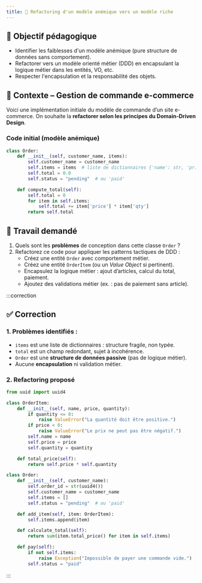 ```yaml
---
title: 🧪 Refactoring d'un modèle anémique vers un modèle riche
---
```


## 🎯 Objectif pédagogique

- Identifier les faiblesses d'un modèle anémique (pure structure de données sans comportement).
- Refactorer vers un modèle orienté métier (DDD) en encapsulant la logique métier dans les entités, VO, etc.
- Respecter l'encapsulation et la responsabilité des objets.

## 📝 Contexte – Gestion de commande e-commerce

Voici une implémentation initiale du modèle de commande d’un site e-commerce. On souhaite la **refactorer selon les principes du Domain-Driven Design**.

### Code initial (modèle anémique)

```python
class Order:
    def __init__(self, customer_name, items):
        self.customer_name = customer_name
        self.items = items  # liste de dictionnaires {'name': str, 'price': float, 'qty': int}
        self.total = 0.0
        self.status = "pending"  # ou 'paid'

    def compute_total(self):
        self.total = 0
        for item in self.items:
            self.total += item['price'] * item['qty']
        return self.total
```

## 💬 Travail demandé

1. Quels sont les **problèmes** de conception dans cette classe `Order` ?
2. Refactorez ce code pour appliquer les patterns tactiques de DDD :
   - Créez une entité `Order` avec comportement métier.
   - Créez une entité `OrderItem` (ou un _Value Object_ si pertinent).
   - Encapsulez la logique métier : ajout d’articles, calcul du total, paiement.
   - Ajoutez des validations métier (ex. : pas de paiement sans article).

:::correction
## ✅ Correction

### 1. Problèmes identifiés :

* `items` est une liste de dictionnaires : structure fragile, non typée.
* `total` est un champ redondant, sujet à incohérence.
* `Order` est une **structure de données passive** (pas de logique métier).
* Aucune **encapsulation** ni validation métier.

### 2. Refactoring proposé

```python
from uuid import uuid4

class OrderItem:
    def __init__(self, name, price, quantity):
        if quantity <= 0:
            raise ValueError("La quantité doit être positive.")
        if price < 0:
            raise ValueError("Le prix ne peut pas être négatif.")
        self.name = name
        self.price = price
        self.quantity = quantity

    def total_price(self):
        return self.price * self.quantity

class Order:
    def __init__(self, customer_name):
        self.order_id = str(uuid4())
        self.customer_name = customer_name
        self.items = []
        self.status = "pending"  # ou 'paid'

    def add_item(self, item: OrderItem):
        self.items.append(item)

    def calculate_total(self):
        return sum(item.total_price() for item in self.items)

    def pay(self):
        if not self.items:
            raise Exception("Impossible de payer une commande vide.")
        self.status = "paid"
```

:::

